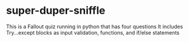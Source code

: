 # super-duper-sniffle
This is a Fallout quiz running in python that has four questions
It includes 
Try...except blocks as input validation, functions, and if/else statements
